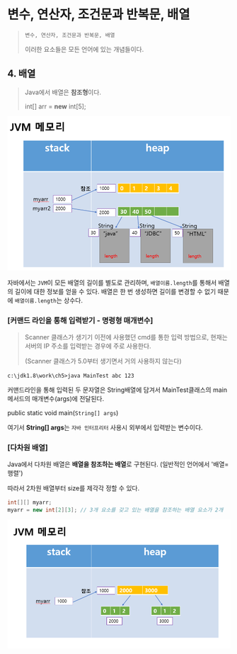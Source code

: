 # 변수, 연산자, 조건문과 반복문, 배열

> `변수, 연산자, 조건문과 반복문, 배열` 
>
> 이러한 요소들은 모든 언어에 있는 개념들이다.

## 4. 배열

> Java에서 배열은 **참조형**이다.
>
> int[] arr = **new** int[5];

![](.\images\array_JVMmemory.PNG)

자바에서는 `JVM`이 모든 배열의 길이를 별도로 관리하며, `배열이름.length`를 통해서 배열의 길이에 대한 정보를 얻을 수 있다. 배열은 한 번 생성하면 길이를 변경할 수 없기 때문에 `배열이름.length`는 상수다.



### [커맨드 라인을 통해 입력받기 - 명령형 매개변수]

> Scanner 클래스가 생기기 이전에 사용했던 cmd를 통한 입력 방법으로, 현재는 서버의 IP 주소를 입력받는 경우에 주로 사용한다.
>
> (Scanner 클래스가 5.0부터 생기면서 거의 사용하지 않는다)

`c:\jdk1.8\work\ch5>java MainTest abc 123`

커맨드라인을 통해 입력된 두 문자열은 String배열에 담겨서 MainTest클래스의 main메서드의 매개변수(args)에 전달된다.

public static void main(`String[] args`)

여기서 **String[] args**는 `자바 인터프리터` 사용시 외부에서 입력받는 변수이다.



### [다차원 배열]

Java에서 다차원 배열은 **배열을 참조하는 배열**로 구현된다. (일반적인 언어에서 '배열=행렬')

따라서 2차원 배열부터 size를 제각각 정할 수 있다.

``` java
int[][] myarr;
myarr = new int[2][3]; // 3개 요소를 갖고 있는 배열을 참조하는 배열 요소가 2개
```

![](.\images\array_JVMmemory2.PNG)